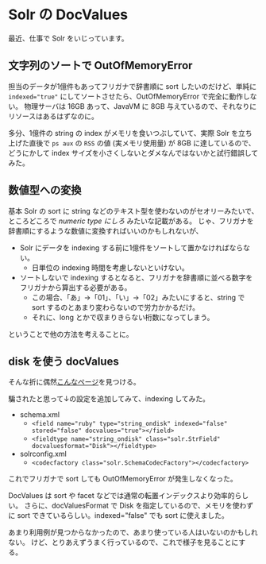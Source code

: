 # Solr の DocValues

最近、仕事で Solr をいじっています。

## 文字列のソートで OutOfMemoryError

担当のデータが1億件もあってフリガナで辞書順に sort したいのだけど、単純に `indexed="true"` にしてソートさせたら、OutOfMemoryError で完全に動作しない。
物理サーバは 16GB あって、JavaVM に 8GB 与えているので、それなりにリソースはあるはずなのに。

多分、1億件の string の index がメモリを食いつぶしていて、実際 Solr を立ち上げた直後で `ps aux` の `RSS` の値 (実メモリ使用量) が 8GB に達しているので、どうにかして index サイズを小さくしないとダメなんではないかと試行錯誤してみた。

## 数値型への変換

基本 Solr の sort に string などのテキスト型を使わないのがセオリーみたいで、ところどころで *numeric type にしろ* みたいな記載がある。
じゃ、フリガナを辞書順にするような数値に変換すればいいのかもしれないが、

* Solr にデータを indexing する前に1億件をソートして置かなければならない。
  * 日単位の indexing 時間を考慮しないといけない。
* ソートしないで indexing するとなると、フリガナを辞書順に並べる数字をフリガナから算出する必要がある。
  * この場合、「あ」→「01」、「い」→「02」みたいにすると、string で sort するのとあまり変わらないので労力かかるだけ。
  * それに、long とかで収まりきらない桁数になってしまう。

ということで他の方法を考えることに。

## disk を使う docValues

そんな折に偶然[こんなページ](https://cwiki.apache.org/confluence/display/solr/DocValues)を見つける。

騙されたと思って↓の設定を追加してみて、indexing してみた。

* schema.xml
  * `<field name="ruby" type="string_ondisk" indexed="false" stored="false" docvalues="true"></field>`
  * `<fieldtype name="string_ondisk" class="solr.StrField" docvaluesformat="Disk"></fieldtype>`
* solrconfig.xml
  * `<codecfactory class="solr.SchemaCodecFactory"></codecfactory>`

これでフリガナで sort しても OutOfMemoryError が発生しなくなった。

DocValues は sort や facet などでは通常の転置インデックスより効率的らしい。
さらに、docValuesFormat で Disk を指定しているので、メモリを使わずに sort できているらしい。indexed="false" でも sort に使えました。

あまり利用例が見つからなかったので、あまり使っている人はいないのかもしれない。
けど、とりあえずうまく行っているので、これで様子を見ることにする。
